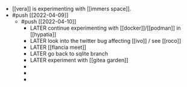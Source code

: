 - [[vera]] is experimenting with [[immers space]].
- #push [[2022-04-09]]
	- #push [[2022-04-10]]
		- LATER continue experimenting with [[docker]]/[[podman]] in [[hypatia]]
		- LATER look into the twitter bug affecting [[ivo]] / see [[roco]]
		- LATER [[flancia meet]]
		- LATER go back to sqlite branch
		- LATER experiment with [[gitea garden]]
		-
		-
		-